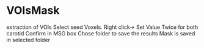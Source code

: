 # VOIsMask
extraction of VOIs
Select seed Voxels. 
Right click-> Set Value
Twice for both carotid
Confirm in MSG box
Chose folder to save the results
Mask is saved in selected folder

